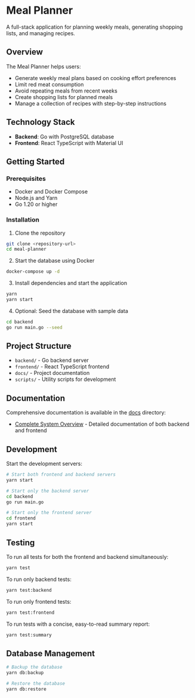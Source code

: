 # Meal Planner

A full-stack application for planning weekly meals, generating shopping lists, and managing recipes.

## Overview

The Meal Planner helps users:
- Generate weekly meal plans based on cooking effort preferences
- Limit red meat consumption
- Avoid repeating meals from recent weeks
- Create shopping lists for planned meals
- Manage a collection of recipes with step-by-step instructions

## Technology Stack

- **Backend**: Go with PostgreSQL database
- **Frontend**: React TypeScript with Material UI

## Getting Started

### Prerequisites

- Docker and Docker Compose
- Node.js and Yarn
- Go 1.20 or higher

### Installation

1. Clone the repository
```bash
git clone <repository-url>
cd meal-planner
```

2. Start the database using Docker
```bash
docker-compose up -d
```

3. Install dependencies and start the application
```bash
yarn
yarn start
```

4. Optional: Seed the database with sample data
```bash
cd backend
go run main.go --seed
```

## Project Structure

- `backend/` - Go backend server
- `frontend/` - React TypeScript frontend
- `docs/` - Project documentation
- `scripts/` - Utility scripts for development

## Documentation

Comprehensive documentation is available in the [docs](./docs) directory:

- [Complete System Overview](./docs/MealPlannerSummary.md) - Detailed documentation of both backend and frontend

## Development

Start the development servers:

```bash
# Start both frontend and backend servers
yarn start

# Start only the backend server
cd backend
go run main.go

# Start only the frontend server
cd frontend
yarn start
```

## Testing

To run all tests for both the frontend and backend simultaneously:

```bash
yarn test
```

To run only backend tests:

```bash
yarn test:backend
```

To run only frontend tests:

```bash
yarn test:frontend
```

To run tests with a concise, easy-to-read summary report:

```bash
yarn test:summary
```

## Database Management

```bash
# Backup the database
yarn db:backup

# Restore the database
yarn db:restore
```